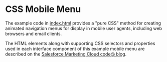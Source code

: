 # CSS Mobile Menu

The example code in [index.html](https://raw.githubusercontent.com/eliotharper/css-mobile-menu/master/index.html) provides a "pure CSS" method for creating animated navigation menus for display in mobile user agents, including web browsers and email clients.

The HTML elements along with supporting CSS selectors and properties used in each interface component of this example mobile menu are described on the [Salesforce Marketing Cloud code@ blog](#).